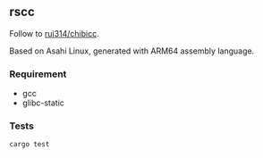 ## rscc

Follow to [rui314/chibicc](https://github.com/rui314/chibicc).

Based on Asahi Linux, generated with ARM64 assembly language.

### Requirement

- gcc
- glibc-static

### Tests

```bash
cargo test
```
